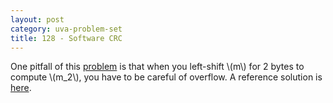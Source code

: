 ```yaml
---
layout: post
category: uva-problem-set
title: 128 - Software CRC
---
```


One pitfall of this
[problem](http://uva.onlinejudge.org/index.php?option=com_onlinejudge&Itemid=8&category=3&page=show_problem&problem=64)
is that when you left-shift \\(m\\) for 2 bytes to compute \\(m_2\\),
you have to be careful of overflow.
A reference solution is
[here](https://github.com/clchiou/uva-problem-set/blob/master/solved/128/128.cc).

